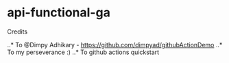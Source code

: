 # api-functional-ga

Credits

..* To @Dimpy Adhikary - https://github.com/dimpyad/githubActionDemo
..* To my perseverance :) 
..* To github actions quickstart
